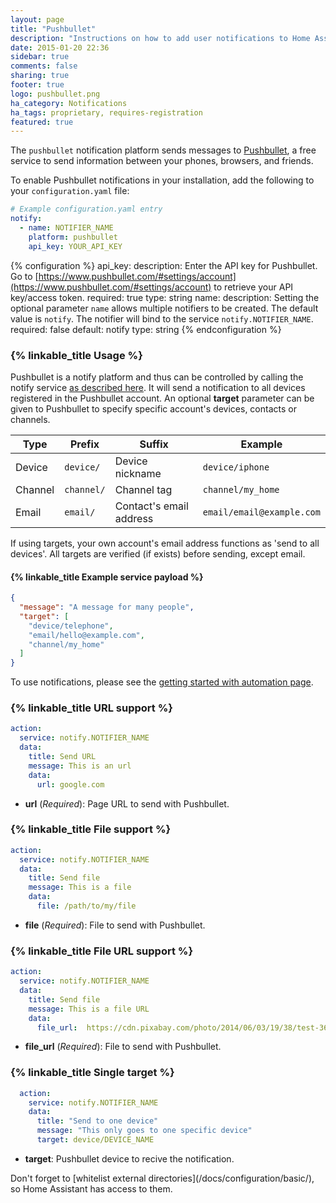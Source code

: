```yaml
---
layout: page
title: "Pushbullet"
description: "Instructions on how to add user notifications to Home Assistant."
date: 2015-01-20 22:36
sidebar: true
comments: false
sharing: true
footer: true
logo: pushbullet.png
ha_category: Notifications
ha_tags: proprietary, requires-registration
featured: true
---
```


The `pushbullet` notification platform sends messages to [Pushbullet](https://www.pushbullet.com/), a free service to send information between your phones, browsers, and friends.

To enable Pushbullet notifications in your installation, add the following to your `configuration.yaml` file:

```yaml
# Example configuration.yaml entry
notify:
  - name: NOTIFIER_NAME
    platform: pushbullet
    api_key: YOUR_API_KEY
```

{% configuration %}
api_key:
  description: Enter the API key for Pushbullet. Go to [https://www.pushbullet.com/#settings/account](https://www.pushbullet.com/#settings/account) to retrieve your API key/access token.
  required: true
  type: string
name:
  description: Setting the optional parameter `name` allows multiple notifiers to be created. The default value is `notify`. The notifier will bind to the service `notify.NOTIFIER_NAME`.
  required: false
  default: notify
  type: string
{% endconfiguration %}

### {% linkable_title Usage %}

Pushbullet is a notify platform and thus can be controlled by calling the notify service [as described here](/components/notify/). It will send a notification to all devices registered in the Pushbullet account. An optional **target** parameter can be given to Pushbullet to specify specific account's devices, contacts or channels.

Type | Prefix | Suffix | Example
---- | ------ | ------ | -------
Device | `device/` | Device nickname | `device/iphone`
Channel | `channel/` | Channel tag | `channel/my_home`
Email | `email/` | Contact's email address | `email/email@example.com`

If using targets, your own account's email address functions as 'send to all devices'. All targets are verified (if exists) before sending, except email.

#### {% linkable_title Example service payload %}

```json
{
  "message": "A message for many people",
  "target": [
    "device/telephone",
    "email/hello@example.com",
    "channel/my_home"
  ]
}
```

To use notifications, please see the [getting started with automation page](/getting-started/automation/).

### {% linkable_title URL support %}

```yaml
action:
  service: notify.NOTIFIER_NAME
  data:
    title: Send URL
    message: This is an url
    data:
      url: google.com
```

- **url** (*Required*): Page URL to send with Pushbullet.

### {% linkable_title File support %}

```yaml
action:
  service: notify.NOTIFIER_NAME
  data:
    title: Send file
    message: This is a file
    data:
      file: /path/to/my/file
```

- **file** (*Required*): File to send with Pushbullet.

### {% linkable_title File URL support %}

```yaml
action:
  service: notify.NOTIFIER_NAME
  data:
    title: Send file
    message: This is a file URL
    data:
      file_url:  https://cdn.pixabay.com/photo/2014/06/03/19/38/test-361512_960_720.jpg
```

- **file_url** (*Required*): File to send with Pushbullet.

### {% linkable_title Single target %}

```yaml
  action:
    service: notify.NOTIFIER_NAME
    data:
      title: "Send to one device"
      message: "This only goes to one specific device"
      target: device/DEVICE_NAME
```

- **target**: Pushbullet device to recive the notification.

<p class='note'>
Don't forget to [whitelist external directories](/docs/configuration/basic/), so Home Assistant has access to them.
</p>
